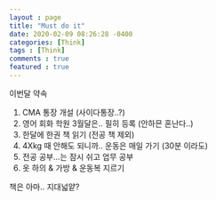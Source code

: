 ```yaml
---
layout : page
title: "Must do it"
date: 2020-02-09 08:26:28 -0400
categories: [Think]
tags : [Think]
comments : true
featured : true
---
```


이번달 약속

1. CMA 통장 개설 (사이다통장..?)
2. 영어 회화 학원 3월달은.. 필히 등록 (안하믄 혼난다..)
3. 한달에 한권 책 읽기 (전공 책 제외)
4. 4Xkg 때 안해도 되니까.. 운동은 매일 가기 (30분 이라도)
5. 전공 공부...는 잠시 쉬고 업무 공부
6. 옷 하의 & 가방 & 운동복 지르기

책은 아마.. 지대넓얕?